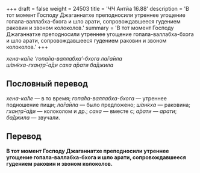 +++
draft = false
weight = 24503
title = 'ЧЧ Антйа 16.88'
description = 'В тот момент Господу Джаганнатхе преподносили утреннее угощение гопала-валлабха-бхога и шло арати, сопровождавшееся гудением раковин и звоном колоколов.'
summary = 'В тот момент Господу Джаганнатхе преподносили утреннее угощение гопала-валлабха-бхога и шло арати, сопровождавшееся гудением раковин и звоном колоколов.'
+++

_хена-ка̄ле ‘гопа̄ла-валлабха’-бхога ла̄га̄ила  
ш́ан̇кха-гхан̣т̣а̄-а̄ди саха а̄рати ба̄джила_

## Пословный перевод

_хена_\-_ка̄ле_ — в то время; _гопа̄ла_\-_валлабха_\-_бхога_ — утреннее подношение пищи; _ла̄га̄ила_ — было предложено; _ш́ан̇кха_ — раковина; _гхан̣т̣а̄_\-_а̄ди_ — колоколом и др.; _саха_ — вместе с; _а̄рати_ — _арати_; _ба̄джила_ — звучали.

## Перевод

**В тот момент Господу Джаганнатхе преподносили утреннее угощение гопала-валлабха-бхога и шло арати, сопровождавшееся гудением раковин и звоном колоколов.**
